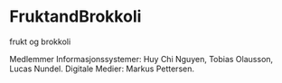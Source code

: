 # FruktandBrokkoli
frukt og brokkoli

Medlemmer
Informasjonssystemer: Huy Chi Nguyen, Tobias Olausson, Lucas Nundel.
Digitale Medier: Markus Pettersen.
